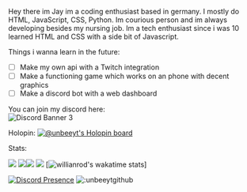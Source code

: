 Hey there im Jay im a coding enthusiast based in germany. I mostly do HTML, JavaScript, CSS, Python. Im courious person and im always developing besides my nursing job. Im a tech enthusiast since i was 10 learned HTML and CSS with a side bit of Javascript. 



Things i wanna learn in the future:
- [ ] Make my own api with a Twitch integration 
- [ ] Make a functioning game which works on an phone with decent graphics
- [ ] Make a discord bot with a web dashboard

You can join my discord here:\
![Discord Banner 3](https://discordapp.com/api/guilds/1037850846442037308/widget.png?style=banner3)


Holopin:
[![@unbeeyt's Holopin board](https://holopin.me/unbeeyt)](https://holopin.io/@unbeeyt)




Stats:

![](http://github-profile-summary-cards.vercel.app/api/cards/profile-details?username=unbeeyt&theme=darcula)
![](http://github-profile-summary-cards.vercel.app/api/cards/repos-per-language?username=unbeeyt&theme=darcula)![](http://github-profile-summary-cards.vercel.app/api/cards/most-commit-language?username=unbeeyt&theme=darcula)
![](http://github-profile-summary-cards.vercel.app/api/cards/stats?username=unbeeyt&theme=darcula)
[![willianrod's wakatime stats](https://github-readme-stats.vercel.app/api/wakatime?username=unbee_yt)]

[![Discord Presence](https://lanyard.cnrad.dev/api/829013256416919625)](https://discord.com/users/829013256416919625)
![:unbeeytgithub](https://count.getloli.com/get/@:unbeeytgithub)
